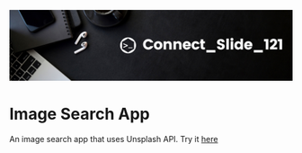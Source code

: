 ![alt text](https://github.com/Connectslide121/Image-search-app/blob/main/Connect_banner_github.png)

# Image Search App

An image search app that uses Unsplash API. Try it [here](https://connectslide121.github.io/Image-search-app/)
